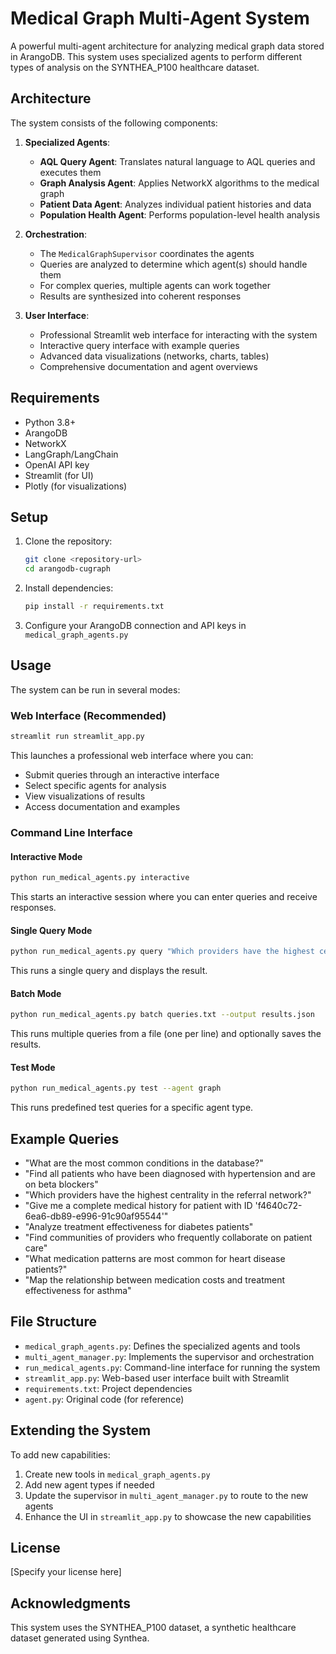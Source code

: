 # Medical Graph Multi-Agent System

A powerful multi-agent architecture for analyzing medical graph data stored in ArangoDB. This system uses specialized agents to perform different types of analysis on the SYNTHEA_P100 healthcare dataset.

## Architecture

The system consists of the following components:

1. **Specialized Agents**:
   - **AQL Query Agent**: Translates natural language to AQL queries and executes them
   - **Graph Analysis Agent**: Applies NetworkX algorithms to the medical graph
   - **Patient Data Agent**: Analyzes individual patient histories and data
   - **Population Health Agent**: Performs population-level health analysis

2. **Orchestration**:
   - The `MedicalGraphSupervisor` coordinates the agents
   - Queries are analyzed to determine which agent(s) should handle them
   - For complex queries, multiple agents can work together
   - Results are synthesized into coherent responses

3. **User Interface**:
   - Professional Streamlit web interface for interacting with the system
   - Interactive query interface with example queries
   - Advanced data visualizations (networks, charts, tables)
   - Comprehensive documentation and agent overviews

## Requirements

- Python 3.8+
- ArangoDB
- NetworkX
- LangGraph/LangChain
- OpenAI API key
- Streamlit (for UI)
- Plotly (for visualizations)

## Setup

1. Clone the repository:
   ```bash
   git clone <repository-url>
   cd arangodb-cugraph
   ```

2. Install dependencies:
   ```bash
   pip install -r requirements.txt
   ```

3. Configure your ArangoDB connection and API keys in `medical_graph_agents.py`

## Usage

The system can be run in several modes:

### Web Interface (Recommended)

```bash
streamlit run streamlit_app.py
```

This launches a professional web interface where you can:
- Submit queries through an interactive interface
- Select specific agents for analysis
- View visualizations of results
- Access documentation and examples

### Command Line Interface

#### Interactive Mode

```bash
python run_medical_agents.py interactive
```

This starts an interactive session where you can enter queries and receive responses.

#### Single Query Mode

```bash
python run_medical_agents.py query "Which providers have the highest centrality in the referral network?"
```

This runs a single query and displays the result.

#### Batch Mode

```bash
python run_medical_agents.py batch queries.txt --output results.json
```

This runs multiple queries from a file (one per line) and optionally saves the results.

#### Test Mode

```bash
python run_medical_agents.py test --agent graph
```

This runs predefined test queries for a specific agent type.

## Example Queries

- "What are the most common conditions in the database?"
- "Find all patients who have been diagnosed with hypertension and are on beta blockers"
- "Which providers have the highest centrality in the referral network?"
- "Give me a complete medical history for patient with ID 'f4640c72-6ea6-db89-e996-91c90af95544'"
- "Analyze treatment effectiveness for diabetes patients"
- "Find communities of providers who frequently collaborate on patient care"
- "What medication patterns are most common for heart disease patients?"
- "Map the relationship between medication costs and treatment effectiveness for asthma"

## File Structure

- `medical_graph_agents.py`: Defines the specialized agents and tools
- `multi_agent_manager.py`: Implements the supervisor and orchestration
- `run_medical_agents.py`: Command-line interface for running the system
- `streamlit_app.py`: Web-based user interface built with Streamlit
- `requirements.txt`: Project dependencies
- `agent.py`: Original code (for reference)

## Extending the System

To add new capabilities:

1. Create new tools in `medical_graph_agents.py`
2. Add new agent types if needed
3. Update the supervisor in `multi_agent_manager.py` to route to the new agents
4. Enhance the UI in `streamlit_app.py` to showcase the new capabilities

## License

[Specify your license here]

## Acknowledgments

This system uses the SYNTHEA_P100 dataset, a synthetic healthcare dataset generated using Synthea. 